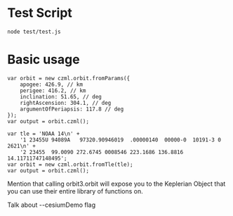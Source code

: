 # Test Script

`node test/test.js`

# Basic usage

```
var orbit = new czml.orbit.fromParams({
    apogee: 426.9, // km
    perigee: 416.2, // km
    inclination: 51.65, // deg
    rightAscension: 304.1, // deg
    argumentOfPeriapsis: 117.8 // deg 
});
var output = orbit.czml();
```

```
var tle = 'NOAA 14\n' +
    '1 23455U 94089A   97320.90946019  .00000140  00000-0  10191-3 0  2621\n' +
    '2 23455  99.0090 272.6745 0008546 223.1686 136.8816 14.11711747148495';
var orbit = new czml.orbit.fromTle(tle);
var output = orbit.czml();
```

Mention that calling orbit3.orbit will expose you to the Keplerian Object that you can use their entire library of functions on.

Talk about --cesiumDemo flag
